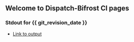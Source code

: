 ## Welcome to Dispatch-Bifrost CI pages  

### Stdout for {{ git_revision_date }}
  - [Link to output](summary_std.txt)
  

